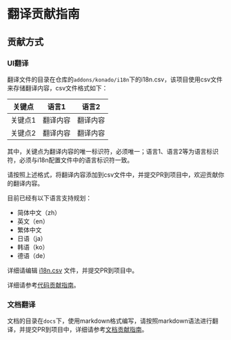 # 翻译贡献指南

## 贡献方式

### UI翻译

翻译文件的目录在仓库的`addons/konado/i18n`下的i18n.csv，该项目使用csv文件来存储翻译内容，csv文件格式如下：

| 关键点 | 语言1 | 语言2 |
| --- | --- | --- |
| 关键点1 | 翻译内容 | 翻译内容 |
| 关键点2 | 翻译内容 | 翻译内容 |

其中，关键点为翻译内容的唯一标识符，必须唯一；语言1、语言2等为语言标识符，必须与i18n配置文件中的语言标识符一致。

请按照上述格式，将翻译内容添加到csv文件中，并提交PR到项目中，欢迎贡献你的翻译内容。

目前已经有以下语言支持规划：

- 简体中文（zh）
- 英文（en）
- 繁体中文
- 日语（ja）
- 韩语（ko）
- 德语（de）

详细请编辑 [i18n.csv](https://gitcode.com/godothub/konado/blob/master/addons/konado/i18n/i18n.csv) 文件，并提交PR到项目中。

详细请参考[代码贡献指南](./code-contribute.md)。

### 文档翻译

文档的目录在`docs`下，使用markdown格式编写，请按照markdown语法进行翻译，并提交PR到项目中，详细请参考[文档贡献指南](./doc-contribute.md)。